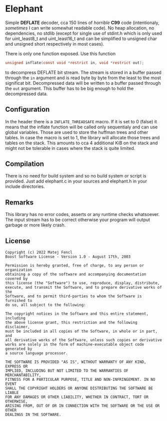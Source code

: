 # Elephant
Simple __DEFLATE__ decoder, cca 150 lines of _horrible_ __C99__ code (intentionaly, _sometimes_ I can write somewhat readable code). No heap allocation, no dependencies, no stdlib (except for single use of stdint.h which is only used for uint_least8_t and uint_least16_t and can be simplified to unsigned char and unsigned short respectively in most cases).

There is only one function exposed.
Use this function
```c
unsigned inflate(const void *restrict in, void *restrict out);
```
to decompress DEFLATE bit stream. The stream is stored in a buffer passed through the `in` argument and is read byte by byte from the least to the most significat bit. Decompressed data will be written to a buffer passed through the `out` argument. This buffer has to be big enough to hold the decompressed data.

## Configuration
In the header there is a `INFLATE_THREADSAFE` macro. If it is set to 0 (false) it means that the inflate function will be called only sequentialy and can use global variables. Those are used to store the huffman trees and other tables. In case the macro is set to 1, the library will allocate those trees and tables on the stack. This amounts to cca 4 additional KiB on the stack and might not be tolerable in cases where the stack is quite limited.

## Compilation
There is no need for build system and so no build system or script is provided. Just add elephant.c in your sources and elephant.h in your include directories.

## Remarks
This library has no error codes, asserts or any runtime checks whatsoever. The input stream has to be correct otherwise your program will output garbage or more likely crash.

## License
```
Copyright (c) 2022 Matej Fencl
Boost Software License - Version 1.0 - August 17th, 2003

Permission is hereby granted, free of charge, to any person or organization
obtaining a copy of the software and accompanying documentation covered by
this license (the "Software") to use, reproduce, display, distribute,
execute, and transmit the Software, and to prepare derivative works of the
Software, and to permit third-parties to whom the Software is furnished to
do so, all subject to the following:

The copyright notices in the Software and this entire statement, including
the above license grant, this restriction and the following disclaimer,
must be included in all copies of the Software, in whole or in part, and
all derivative works of the Software, unless such copies or derivative
works are solely in the form of machine-executable object code generated by
a source language processor.

THE SOFTWARE IS PROVIDED "AS IS", WITHOUT WARRANTY OF ANY KIND, EXPRESS OR
IMPLIED, INCLUDING BUT NOT LIMITED TO THE WARRANTIES OF MERCHANTABILITY,
FITNESS FOR A PARTICULAR PURPOSE, TITLE AND NON-INFRINGEMENT. IN NO EVENT
SHALL THE COPYRIGHT HOLDERS OR ANYONE DISTRIBUTING THE SOFTWARE BE LIABLE
FOR ANY DAMAGES OR OTHER LIABILITY, WHETHER IN CONTRACT, TORT OR OTHERWISE,
ARISING FROM, OUT OF OR IN CONNECTION WITH THE SOFTWARE OR THE USE OR OTHER
DEALINGS IN THE SOFTWARE.
```
